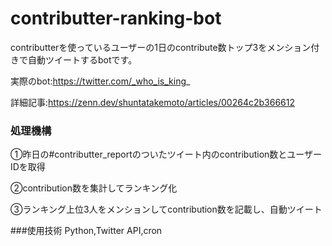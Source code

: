 # contributter-ranking-bot

contributterを使っているユーザーの1日のcontribute数トップ3をメンション付きで自動ツイートするbotです。

実際のbot:https://twitter.com/_who_is_king_

詳細記事:https://zenn.dev/shuntatakemoto/articles/00264c2b366612



### 処理機構
①昨日の#contributter_reportのついたツイート内のcontribution数とユーザーIDを取得

②contribution数を集計してランキング化

③ランキング上位3人をメンションしてcontribution数を記載し、自動ツイート

###使用技術
Python,Twitter API,cron
